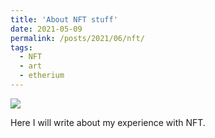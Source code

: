 ```yaml
---
title: 'About NFT stuff'
date: 2021-05-09
permalink: /posts/2021/06/nft/
tags:
  - NFT
  - art
  - etherium
---
```


<a href="https://t.co/78nKfdMPJn?amp=1" rel="Sublime Highlight for PHITS input files ">![](https://lh3.googleusercontent.com/KzL_DWAK6mXt2M75bGlXa1fMNSxXSsCdKkHe2O0l4dWiJ26G5q6NpbASFQjga3_Bzhjw7V5-61OH0n0IXDrAlIrTqhj-Cu-tk8ifBdQ=s0)</a>


Here I will write about my experience with NFT.
